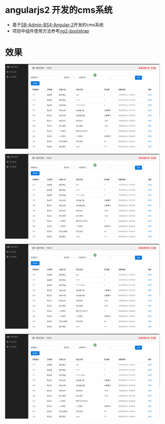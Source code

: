 # angularjs2 开发的cms系统
* 基于[SB-Admin-BS4-Angular-2](https://github.com/start-angular/SB-Admin-BS4-Angular-2)开发的cms系统
* 项目中组件使用方法参考[ng2-bootstrap](http://valor-software.com/ng2-bootstrap/#/dropdowns)

# 效果

![image](https://github.com/ParadeTo/ng2-cms/blob/master/img/demo1.gif)

![image](https://github.com/ParadeTo/ng2-cms/blob/master/img/demo1.gif)

![image](https://github.com/ParadeTo/ng2-cms/blob/master/img/demo1.gif)

![image](https://github.com/ParadeTo/ng2-cms/blob/master/img/demo1.gif)


